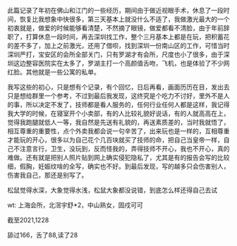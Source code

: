 此篇记录了年初在佛山和江门的一些经历，期间由于做近视眼手术，休息了一段时间，恢复比我想象中快很多，第三天基本上就没什么不适了，我做激光最大的一个初衷就是，做爱的时候能够看清楚，不然摘了眼镜，做爱都看不清脸，由于年前辞职了，打算休息一段时间，再去深圳找工作，整个三月基本上都是在玩，把积蓄花的差不多了，加上之前激光，还用了借呗，找到深圳一份南山区的工作，可惜当时深圳严打，宝安区的会所全部关门，只有罗湖才有会所，尺度也小了很多，由于深圳这边整容医院实在太多了，罗湖主打一个高颜值舌吻，飞机，也是体验了不少网红脸。其他就是一些公寓的私单。

我写这些的初心，只是想有个记录，有个回忆，日后再看，画面历历在目，发出去只是想给群里一个参考，不过到最后我发现，这终究是个吃力不讨好，里外不是人的事，所以决定不发了，技师都是看人服务的，任何行业任何人都是这样，我记得我大学的时候，在寝室开个小卖部，有的人比较礼貌好说话，有的人就高高在上，觉得我跑腿就低人一等，我自然是先送有礼貌的，再送素质差的，当时我就悟了，相互尊重的重要性，点个外卖我都会说一句辛苦了，出来玩也是一样的，互相尊重才能玩的开心，很多以为自己花个几百块就买了技师的命，把自己当皇帝一样，自己不注意言行，卫生，没玩到，反而怪我的，弄得技师不开心，我也不开心，真的难做。还有就是把别人照片贴到网上确实侵犯隐私了，尤其是有的报告会写的比较细，假胸，妊娠纹啥的全写，确实也不好。到最后发现，写的越多只会伤害别人，伤害我自己，那还是别写了。

松鼠觉得水深，大象觉得水浅，松鼠大象都没说错，到底怎么样还得自己去试

wt: 上海会所，北滘宇舒*2，中山熟女，固戍可可

截至2021,1228 

舔过166，舌了88,读了28